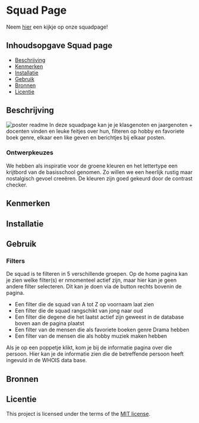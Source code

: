 # Squad Page
Neem [hier](https://connect-your-tribe-team-squad-page-uko4.onrender.com/) een kijkje op onze squadpage!

## Inhoudsopgave Squad page

  * [Beschrijving](#beschrijving)
  * [Kenmerken](#kenmerken)
  * [Installatie](#installatie)
  * [Gebruik](#gebruik)
  * [Bronnen](#bronnen)
  * [Licentie](#licentie)

## Beschrijving
![poster readme](https://github.com/user-attachments/assets/57fa9d57-e04a-4d83-9762-5b3e4f7cf63d)
In deze squadpage kan je je klasgenoten en jaargenoten + docenten vinden en leuke feitjes over hun, filteren op hobby en favoriete boek genre, elkaar een like geven en berichtjes bij elkaar posten.

### Ontwerpkeuzes
We hebben als inspiratie voor de groene kleuren en het lettertype een krijtbord van de basisschool genomen. Zo willen we een heerlijk rustig maar nostalgisch gevoel creeëren. De kleuren zijn goed gekeurd door de contrast checker. 

<!-- In de Beschrijving staat hoe je project er uit ziet, hoe het werkt en wat je er mee kan. -->
<!-- Voeg een mooie poster visual toe 📸 -->
<!-- Voeg een link toe naar Github Pages 🌐-->

## Kenmerken
<!-- Bij Kenmerken staat welke technieken zijn gebruikt en hoe. Wat is de HTML structuur? Wat zijn de belangrijkste dingen in CSS? Wat is er met Javascript gedaan en hoe? Misschien heb je een framwork of library gebruikt? -->

## Installatie
<!-- Bij Installatie staat stap-voor-stap beschreven hoe je de development omgeving moet inrichten om aan de repository te kunnen werken. -->

## Gebruik

### Filters
De squad is te filteren in 5 verschillende groepen. Op de home pagina kan je zien welke filter(s) er nmomenteel actief zijn, maar hier kan je geen andere filter selecteren. Dit kan je doen via de button rechts bovenin de pagina. 
- Een filter die de squad van A tot Z op voornaam laat zien
- Een filter die de squad rangschikt van jong naar oud
- Een filter die degene die het laatst actief zijn geweest in de database boven aan de pagina plaatst
- Een filter van de mensen die als favoriete boeken genre Drama hebben
- Een filter van de mensen die als hobby muziek maken hebben

Als je op een poppetje klikt, kom je bij de informatie pagina over die persoon. Hier kan je de informatie zien die de betreffende persoon heeft ingevuld in de WHOIS data base. 

## Bronnen

## Licentie

This project is licensed under the terms of the [MIT license](./LICENSE).

